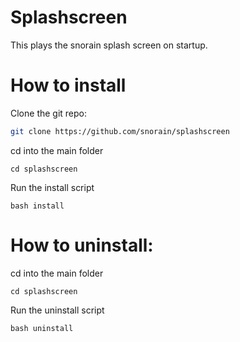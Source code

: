 # Splashscreen
This plays the snorain splash screen on startup.

# How to install
Clone the git repo:
```sh
git clone https://github.com/snorain/splashscreen
```
cd into the main folder
```
cd splashscreen
```
Run the install script
```
bash install
```

# How to uninstall:
cd into the main folder
```
cd splashscreen
```
Run the uninstall script
```
bash uninstall
```
